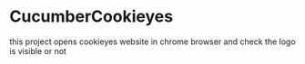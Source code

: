 # CucumberCookieyes
this project opens cookieyes website in chrome browser and check the logo is visible or not
